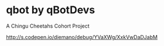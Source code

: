 # qbot by qBotDevs
A Chingu Cheetahs Cohort Project

http://s.codepen.io/diemano/debug/YVaXWg/XxkVwDaDJabM
